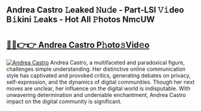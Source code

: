 ## Andrea Castro 𝙻eaked 𝙽u𝚍e - Part-LSl 𝚅𝚒deo B𝚒kini 𝙻eaks - Hot All 𝙿hotos NmcUW

# <h2><a href="http://ld48oo1.urlbe.top/?page=Andrea+Castro">🔗🔗👉👉 Andrea Castro P𝚑oto𝚜Vid𝚎o</a></h2>

[![Andrea Castro](https://i.imgur.com/eBuTRDB.gif)](http://ld48oo1.urlbe.top/?page=Andrea+Castro)
Andrea Castro, a multifaceted and paradoxical figure, challenges simple understanding. Her distinctive online communication style has captivated and provoked critics, generating debates on privacy, self-expression, and the dynamics of digital communities. Though her next moves are unclear, her influence on the digital world is indisputable. With unwavering determination and undeniable enchantment, Andrea Castro impact on the digital community is significant.
